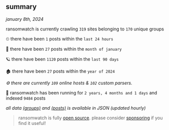 
## summary
_january 8th, 2024_

ransomwatch is currently crawling `319` sites belonging to `170` unique groups

⏲ there have been `1` posts within the `last 24 hours`

🦈 there have been `27` posts within the `month of january`

🪐 there have been `1120` posts within the `last 90 days`

🏚 there have been `27` posts within the `year of 2024`

_⚙️ there are currently `109` online hosts & `102` custom parsers._

🦕 ransomwatch has been running for `2 years, 4 months and 1 days` and indexed `9484` posts

_all data  [(groups)](http://ransomwhat.telemetry.ltd/groups) and [(posts)](http://ransomwhat.telemetry.ltd/posts) is available in JSON (updated hourly)_

> ransomwatch is fully [open source](https://github.com/joshhighet/ransomwatch#ransomwatch--). please consider [sponsoring](https://github.com/sponsors/joshhighet) if you find it useful!
